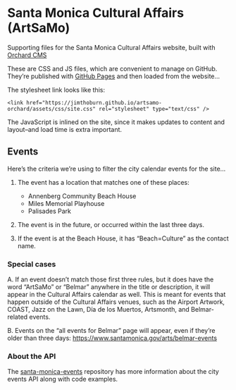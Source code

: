# Santa Monica Cultural Affairs (ArtSaMo)

Supporting files for the Santa Monica Cultural Affairs website, built with [Orchard CMS](https://orchardproject.net/)

These are CSS and JS files, which are convenient to manage on GitHub. They’re published with [GitHub Pages](https://pages.github.com/) and then loaded from the website…

The stylesheet link looks like this:
```
<link href="https://jimthoburn.github.io/artsamo-orchard/assets/css/site.css" rel="stylesheet" type="text/css" />
```

The JavaScript is inlined on the site, since it makes updates to content and layout–and load time is extra important.

## Events

Here’s the criteria we’re using to filter the city calendar events for the site…
 
1. The event has a location that matches one of these places:

   * Annenberg Community Beach House
   * Miles Memorial Playhouse
   * Palisades Park

2. The event is in the future, or occurred within the last three days.

3. If the event is at the Beach House, it has “Beach=Culture” as the contact name.

### Special cases

A. If an event doesn’t match those first three rules, but it does have the word “ArtSaMo” or “Belmar” anywhere in the title or description, it will appear in the Cultural Affairs calendar as well. This is meant for events that happen outside of the Cultural Affairs venues, such as the Airport Artwork, COAST, Jazz on the Lawn, Día de los Muertos, Artsmonth, and Belmar-related events.

B. Events on the “all events for Belmar” page will appear, even if they’re older than three days:
https://www.santamonica.gov/arts/belmar-events

### About the API

The [santa-monica-events](https://github.com/jimthoburn/santa-monica-events) repository has more information about the city events API along with code examples.
